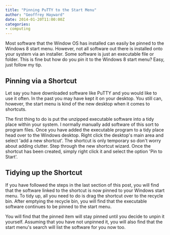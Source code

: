 ```yaml
---
title: "Pinning PuTTY to the Start Menu"
author: "Geoffrey Hayward"
date: 2014-01-20T11:00:00Z
categories:
- computing
---
```

Most software that the Window OS has installed can easily be pinned to the Windows 8 start menu. However, not all software out there is installed onto your system via an installer. Some software is just an executable file or folder. This is fine but how do you pin it to the Windows 8 start menu? Easy, just follow my tip.

## Pinning via a Shortcut

Let say you have downloaded software like PuTTY and you would like to use it often. In the past you may have kept it on your desktop. You still can, however, the start menu is kind of the new desktop when it comes to shortcuts.

The first thing to do is put the unzipped executable software into a tidy place within your system. I normally manually add software of this sort to program files. Once you have added the executable program to a tidy place head over to the Windows desktop. Right click the desktop's main area and select 'add a new shortcut'. The shortcut is only temporary so don't worry about adding clutter. Step through the new shortcut wizard. Once the shortcut has been created, simply right click it and select the option 'Pin to Start'.

## Tidying up the Shortcut

If you have followed the steps in the last section of this post, you will find that the software linked to the shortcut is now pinned to your Windows start menu. To tidy up, all you need to do is drag the shortcut over to the recycle bin. After emptying the recycle bin, you will find that the executable software continues to be pinned to the start menu.

You will find that the pinned item will stay pinned until you decide to unpin it yourself. Assuming that you have not unpinned it, you will also find that the start menu's search will list the software for you now too.
